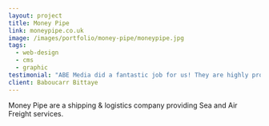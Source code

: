 ```yaml
---
layout: project
title: Money Pipe
link: moneypipe.co.uk
image: /images/portfolio/money-pipe/moneypipe.jpg
tags:
  - web-design
  - cms
  - graphic
testimonial: "ABE Media did a fantastic job for us! They are highly professional, flexible and accommodated our every need in building us a great website that surpassed our every expectation."
client: Baboucarr Bittaye
---
```


Money Pipe are a shipping & logistics company providing Sea and Air Freight services.
